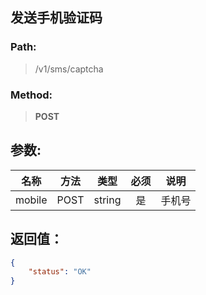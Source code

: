 ## 发送手机验证码

### Path:

> /v1/sms/captcha

### Method:
 > **POST**

## 参数:

| 名称 | 方法 | 类型 | 必须 | 说明 |
| :-: | :-: | :-: | :-: | :-: |
| mobile | POST | string | 是 |  手机号 |

## 返回值：
```json
{
    "status": "OK"
}
``` 